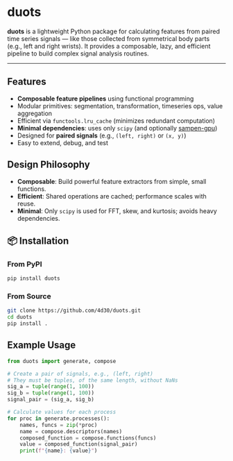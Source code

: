 # duots

**duots** is a lightweight Python package for calculating features from paired time series signals — like those collected from symmetrical body parts (e.g., left and right wrists). It provides a composable, lazy, and efficient pipeline to build complex signal analysis routines.

---

## Features
-  **Composable feature pipelines** using functional programming
-  Modular primitives: segmentation, transformation, timeseries ops, value aggregation
-  Efficient via `functools.lru_cache` (minimizes redundant computation)
-  **Minimal dependencies**: uses only `scipy` (and optionally [sampen-gpu](https://github.com/4d30/sampen-gpu)) 
-  Designed for **paired signals** (e.g., `(left, right)` or `(x, y)`)
-  Easy to extend, debug, and test

## Design Philosophy
- **Composable**: Build powerful feature extractors from simple, small functions.
- **Efficient**: Shared operations are cached; performance scales with reuse.
- **Minimal**: Only `scipy` is used for FFT, skew, and kurtosis; avoids heavy dependencies.

## 📦 Installation
### From PyPI
```bash
pip install duots
```
### From Source
```bash
git clone https://github.com/4d30/duots.git
cd duots
pip install .
```

## Example Usage
```python
from duots import generate, compose

# Create a pair of signals, e.g., (left, right)
# They must be tuples, of the same length, without NaNs
sig_a = tuple(range(1, 100))
sig_b = tuple(range(1, 100))
signal_pair = (sig_a, sig_b)

# Calculate values for each process
for proc in generate.processes():
    names, funcs = zip(*proc)
    name = compose.descriptors(names)
    composed_function = compose.functions(funcs)
    value = composed_function(signal_pair)
    print(f"{name}: {value}")
```
    



